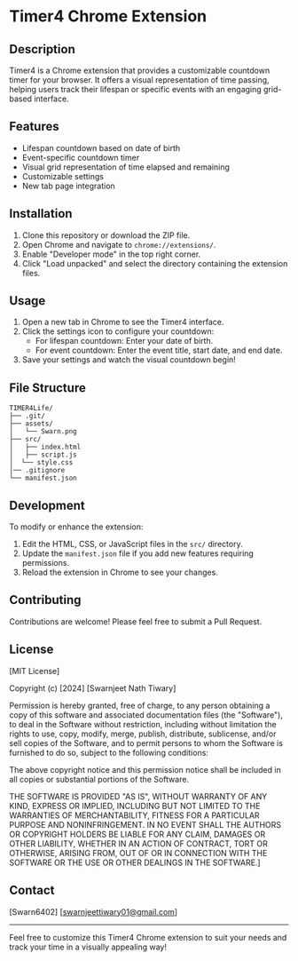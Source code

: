 # Timer4 Chrome Extension

## Description
Timer4 is a Chrome extension that provides a customizable countdown timer for your browser. It offers a visual representation of time passing, helping users track their lifespan or specific events with an engaging grid-based interface.

## Features
- Lifespan countdown based on date of birth
- Event-specific countdown timer
- Visual grid representation of time elapsed and remaining
- Customizable settings
- New tab page integration

## Installation
1. Clone this repository or download the ZIP file.
2. Open Chrome and navigate to `chrome://extensions/`.
3. Enable "Developer mode" in the top right corner.
4. Click "Load unpacked" and select the directory containing the extension files.

## Usage
1. Open a new tab in Chrome to see the Timer4 interface.
2. Click the settings icon to configure your countdown:
   - For lifespan countdown: Enter your date of birth.
   - For event countdown: Enter the event title, start date, and end date.
3. Save your settings and watch the visual countdown begin!

## File Structure
```
TIMER4Life/
├── .git/
├── assets/
│   └── Swarn.png
├── src/
│   ├── index.html
│   ├── script.js
│  └── style.css
│── .gitignore
└── manifest.json
```

## Development
To modify or enhance the extension:
1. Edit the HTML, CSS, or JavaScript files in the `src/` directory.
2. Update the `manifest.json` file if you add new features requiring permissions.
3. Reload the extension in Chrome to see your changes.

## Contributing
Contributions are welcome! Please feel free to submit a Pull Request.

## License
[MIT License]

Copyright (c) [2024] [Swarnjeet Nath Tiwary]

Permission is hereby granted, free of charge, to any person obtaining a copy
of this software and associated documentation files (the "Software"), to deal
in the Software without restriction, including without limitation the rights
to use, copy, modify, merge, publish, distribute, sublicense, and/or sell
copies of the Software, and to permit persons to whom the Software is
furnished to do so, subject to the following conditions:

The above copyright notice and this permission notice shall be included in all
copies or substantial portions of the Software.

THE SOFTWARE IS PROVIDED "AS IS", WITHOUT WARRANTY OF ANY KIND, EXPRESS OR
IMPLIED, INCLUDING BUT NOT LIMITED TO THE WARRANTIES OF MERCHANTABILITY,
FITNESS FOR A PARTICULAR PURPOSE AND NONINFRINGEMENT. IN NO EVENT SHALL THE
AUTHORS OR COPYRIGHT HOLDERS BE LIABLE FOR ANY CLAIM, DAMAGES OR OTHER
LIABILITY, WHETHER IN AN ACTION OF CONTRACT, TORT OR OTHERWISE, ARISING FROM,
OUT OF OR IN CONNECTION WITH THE SOFTWARE OR THE USE OR OTHER DEALINGS IN THE
SOFTWARE.]

## Contact
[Swarn6402]
[swarnjeettiwary01@gmail.com]

---

Feel free to customize this Timer4 Chrome extension to suit your needs and track your time in a visually appealing way!
